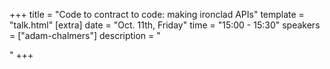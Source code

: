 +++
title = "Code to contract to code: making ironclad APIs"
template = "talk.html"
[extra]
  date = "Oct. 11th, Friday"
  time = "15:00 - 15:30"
  speakers = ["adam-chalmers"]
  description = "<p></p>"
+++
